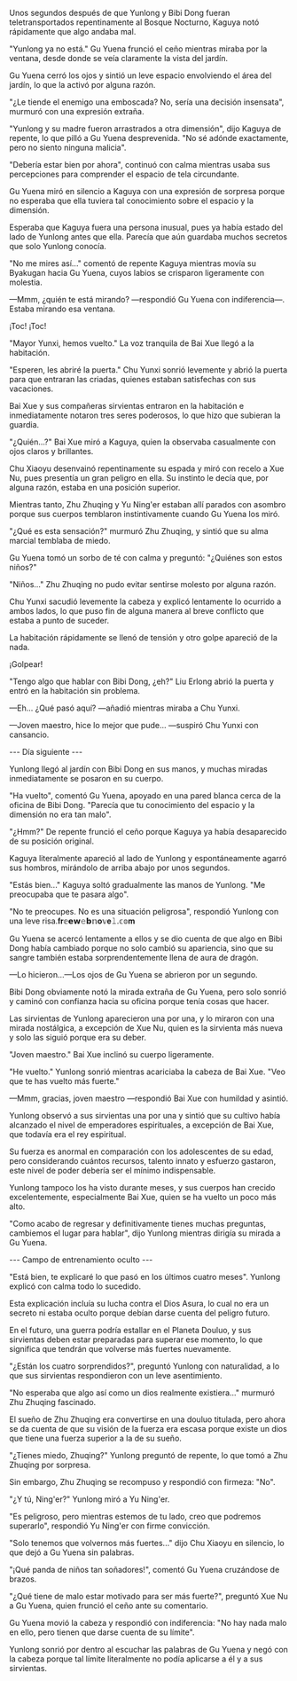 
Unos segundos después de que Yunlong y Bibi Dong fueran teletransportados repentinamente al Bosque Nocturno, Kaguya notó rápidamente que algo andaba mal.

"Yunlong ya no está." Gu Yuena frunció el ceño mientras miraba por la ventana, desde donde se veía claramente la vista del jardín.

Gu Yuena cerró los ojos y sintió un leve espacio envolviendo el área del jardín, lo que la activó por alguna razón.

"¿Le tiende el enemigo una emboscada? No, sería una decisión insensata", murmuró con una expresión extraña.

"Yunlong y su madre fueron arrastrados a otra dimensión", dijo Kaguya de repente, lo que pilló a Gu Yuena desprevenida. "No sé adónde exactamente, pero no siento ninguna malicia".

"Debería estar bien por ahora", continuó con calma mientras usaba sus percepciones para comprender el espacio de tela circundante.

Gu Yuena miró en silencio a Kaguya con una expresión de sorpresa porque no esperaba que ella tuviera tal conocimiento sobre el espacio y la dimensión.

Esperaba que Kaguya fuera una persona inusual, pues ya había estado del lado de Yunlong antes que ella. Parecía que aún guardaba muchos secretos que solo Yunlong conocía.

"No me mires así..." comentó de repente Kaguya mientras movía su Byakugan hacia Gu Yuena, cuyos labios se crisparon ligeramente con molestia.

—Mmm, ¿quién te está mirando? —respondió Gu Yuena con indiferencia—. Estaba mirando esa ventana.

¡Toc! ¡Toc!

"Mayor Yunxi, hemos vuelto." La voz tranquila de Bai Xue llegó a la habitación.

"Esperen, les abriré la puerta." Chu Yunxi sonrió levemente y abrió la puerta para que entraran las criadas, quienes estaban satisfechas con sus vacaciones.

Bai Xue y sus compañeras sirvientas entraron en la habitación e inmediatamente notaron tres seres poderosos, lo que hizo que subieran la guardia.

"¿Quién...?" Bai Xue miró a Kaguya, quien la observaba casualmente con ojos claros y brillantes.

Chu Xiaoyu desenvainó repentinamente su espada y miró con recelo a Xue Nu, pues presentía un gran peligro en ella. Su instinto le decía que, por alguna razón, estaba en una posición superior.

Mientras tanto, Zhu Zhuqing y Yu Ning'er estaban allí parados con asombro porque sus cuerpos temblaron instintivamente cuando Gu Yuena los miró.

"¿Qué es esta sensación?" murmuró Zhu Zhuqing, y sintió que su alma marcial temblaba de miedo.

Gu Yuena tomó un sorbo de té con calma y preguntó: "¿Quiénes son estos niños?"

"Niños..." Zhu Zhuqing no pudo evitar sentirse molesto por alguna razón.

Chu Yunxi sacudió levemente la cabeza y explicó lentamente lo ocurrido a ambos lados, lo que puso fin de alguna manera al breve conflicto que estaba a punto de suceder.

La habitación rápidamente se llenó de tensión y otro golpe apareció de la nada.

¡Golpear!

"Tengo algo que hablar con Bibi Dong, ¿eh?" Liu Erlong abrió la puerta y entró en la habitación sin problema.

—Eh... ¿Qué pasó aquí? —añadió mientras miraba a Chu Yunxi.

—Joven maestro, hice lo mejor que pude... —suspiró Chu Yunxi con cansancio.

--- Día siguiente ---

Yunlong llegó al jardín con Bibi Dong en sus manos, y muchas miradas inmediatamente se posaron en su cuerpo.

"Ha vuelto", comentó Gu Yuena, apoyado en una pared blanca cerca de la oficina de Bibi Dong. "Parecía que tu conocimiento del espacio y la dimensión no era tan malo".

"¿Hmm?" De repente frunció el ceño porque Kaguya ya había desaparecido de su posición original.

Kaguya literalmente apareció al lado de Yunlong y espontáneamente agarró sus hombros, mirándolo de arriba abajo por unos segundos.

"Estás bien..." Kaguya soltó gradualmente las manos de Yunlong. "Me preocupaba que te pasara algo".

"No te preocupes. No es una situación peligrosa", respondió Yunlong con una leve risa.𝐟𝐫𝕖𝗲𝘄𝚎𝗯𝕟𝐨𝕧𝐞𝚕.𝕔𝕠𝐦

Gu Yuena se acercó lentamente a ellos y se dio cuenta de que algo en Bibi Dong había cambiado porque no solo cambió su apariencia, sino que su sangre también estaba sorprendentemente llena de aura de dragón.

—Lo hicieron...—Los ojos de Gu Yuena se abrieron por un segundo.

Bibi Dong obviamente notó la mirada extraña de Gu Yuena, pero solo sonrió y caminó con confianza hacia su oficina porque tenía cosas que hacer.

Las sirvientas de Yunlong aparecieron una por una, y lo miraron con una mirada nostálgica, a excepción de Xue Nu, quien es la sirvienta más nueva y solo las siguió porque era su deber.

"Joven maestro." Bai Xue inclinó su cuerpo ligeramente.

"He vuelto." Yunlong sonrió mientras acariciaba la cabeza de Bai Xue. "Veo que te has vuelto más fuerte."

—Mmm, gracias, joven maestro —respondió Bai Xue con humildad y asintió.

Yunlong observó a sus sirvientas una por una y sintió que su cultivo había alcanzado el nivel de emperadores espirituales, a excepción de Bai Xue, que todavía era el rey espiritual.

Su fuerza es anormal en comparación con los adolescentes de su edad, pero considerando cuántos recursos, talento innato y esfuerzo gastaron, este nivel de poder debería ser el mínimo indispensable.

Yunlong tampoco los ha visto durante meses, y sus cuerpos han crecido excelentemente, especialmente Bai Xue, quien se ha vuelto un poco más alto.

"Como acabo de regresar y definitivamente tienes muchas preguntas, cambiemos el lugar para hablar", dijo Yunlong mientras dirigía su mirada a Gu Yuena.

--- Campo de entrenamiento oculto ---

"Está bien, te explicaré lo que pasó en los últimos cuatro meses". Yunlong explicó con calma todo lo sucedido.

Esta explicación incluía su lucha contra el Dios Asura, lo cual no era un secreto ni estaba oculto porque debían darse cuenta del peligro futuro.

En el futuro, una guerra podría estallar en el Planeta Douluo, y sus sirvientas deben estar preparadas para superar ese momento, lo que significa que tendrán que volverse más fuertes nuevamente.

"¿Están los cuatro sorprendidos?", preguntó Yunlong con naturalidad, a lo que sus sirvientas respondieron con un leve asentimiento.

"No esperaba que algo así como un dios realmente existiera..." murmuró Zhu Zhuqing fascinado.

El sueño de Zhu Zhuqing era convertirse en una douluo titulada, pero ahora se da cuenta de que su visión de la fuerza era escasa porque existe un dios que tiene una fuerza superior a la de su sueño.

"¿Tienes miedo, Zhuqing?" Yunlong preguntó de repente, lo que tomó a Zhu Zhuqing por sorpresa.

Sin embargo, Zhu Zhuqing se recompuso y respondió con firmeza: "No".

"¿Y tú, Ning'er?" Yunlong miró a Yu Ning'er.

"Es peligroso, pero mientras estemos de tu lado, creo que podremos superarlo", respondió Yu Ning'er con firme convicción.

"Solo tenemos que volvernos más fuertes..." dijo Chu Xiaoyu en silencio, lo que dejó a Gu Yuena sin palabras.

"¡Qué panda de niños tan soñadores!", comentó Gu Yuena cruzándose de brazos.

"¿Qué tiene de malo estar motivado para ser más fuerte?", preguntó Xue Nu a Gu Yuena, quien frunció el ceño ante su comentario.

Gu Yuena movió la cabeza y respondió con indiferencia: "No hay nada malo en ello, pero tienen que darse cuenta de su límite".

Yunlong sonrió por dentro al escuchar las palabras de Gu Yuena y negó con la cabeza porque tal límite literalmente no podía aplicarse a él y a sus sirvientas.